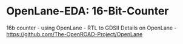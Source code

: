 # OpenLane-EDA: 16-Bit-Counter
16b counter - using OpenLane - RTL to GDSII
Details on OpenLane - https://github.com/The-OpenROAD-Project/OpenLane
